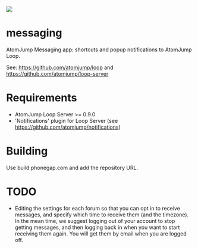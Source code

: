 <img src="https://atomjump.com/images/logo80.png">

# messaging
AtomJump Messaging app: shortcuts and popup notifications to AtomJump Loop.

See:
https://github.com/atomjump/loop
and
https://github.com/atomjump/loop-server


# Requirements

* AtomJump Loop Server >= 0.9.0
* 'Notifications' plugin for Loop Server (see https://github.com/atomjump/notifications)


# Building

Use build.phonegap.com and add the repository URL.


# TODO

* Editing the settings for each forum so that you can opt in to receive messages, and specify which time to receive them (and the timezone). In the mean time, we suggest logging out of your account to stop getting messages, and then logging back in when you want to start receiving them again. You will get them by email when you are logged off.

